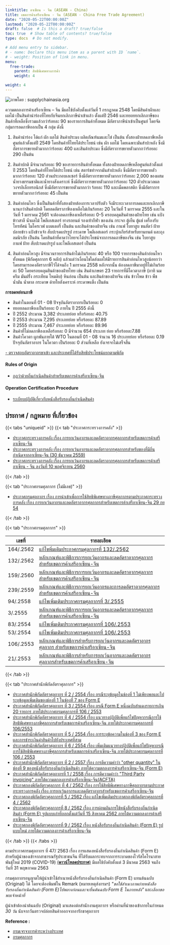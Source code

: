 ```yaml
---
linktitle: อาเซียน - จีน (ASEAN - China)
title: เขตการค้าเสรีอาเซียน - จีน (ASEAN - China Free Trade Agreement)
date: "2020-05-22T00:00:00Z"
lastmod: "2020-05-22T00:00:00Z"
draft: false  # Is this a draft? true/false
toc: true  # Show table of contents? true/false
type: docs  # Do not modify.

# Add menu entry to sidebar.
# - name: Declare this menu item as a parent with ID `name`.
# - weight: Position of link in menu.
menu:
  free-trade:
    parent: สิทธิพิเศษทางการค้า  
    weight: 4

weight: 4
---
```



![ภาพโดย : supplychainasia.org](http://supplychainasia.org/wp-content/uploads/2017/07/China-ASEAN-trade-to-hit-US1tr-by-2020.jpg)

ความตกลงการค้าเสรีอาเซียน – จีน มีผลใช้บังคับตั้งแต่วันที่ 1 กรกฎาคม 2548 โดยมีสินค้าผักและผลไม้ เป็นสินค้านำร่องที่ไทยกับจีนยกเลิกภาษีนำเข้าแล้ว ตั้งแต่ปี 2546 และทยอยยกเลิกภาษีของสินค้าที่เหลือซึ่งรวมแล้วกว่าร้อยละ 90 ของรายการสินค้าทั้งหมด มีอัตราภาษีนำเข้าเป็นศูนย์ โดยจัดกลุ่มการลดภาษีออกเป็น 4 กลุ่ม ดังนี้

1. สินค้านำร่อง ได้แก่ ผัก ผลไม้ สินค้าประมง ผลิตภัณฑ์นมและไข่ เป็นต้น ทั้งสองฝ่ายลดภาษีเหลือศูนย์แล้วตั้งแต่ปี 2549 โดยสินค้าที่ไทยได้ประโยชน์ เช่น ผัก ผลไม้ โดยเฉพาะมันสำปะหลัง ซึ่งมีอัตราการขยายตัวมากกว่าร้อยละ 400 และสินค้าประมง ซึ่งมีอัตราการขยายตัวมากกว่าร้อยละ 290 เป็นต้น

2. สินค้าปกติ มีจำนวนร้อยละ 90 ของรายการสินค้าทั้งหมด ทั้งสองฝ่ายลดภาษีเหลือศูนย์แล้วตั้งแต่ ปี 2553 โดยสินค้าที่ไทยได้ประโยชน์ เช่น สตาร์ชทำจากมันสำปะหลัง ซึ่งมีอัตราการขยายตัวมากกว่าร้อยละ 120 ส่วนประกอบเลเซอร์ ซึ่งมีอัตราการขยายตัวมากกว่าร้อยละ 2,000 ของผสมน้ำยางธรรมชาติและน้ำยางสังเคราะห์ ซึ่งมีอัตราการขยายตัวมากกว่าร้อยละ 120 ตัวประมวลผลวงจรอิเล็กทรอนิกส์ ซึ่งมีอัตราการขยายตัวมากกว่า ร้อยละ 110 และเม็ดพลาสติก ซึ่งมีอัตราการขยายตัวมากกว่าร้อยละ 45 เป็นต้น

3. สินค้าอ่อนไหว ซึ่งเป็นสินค้าที่ทั้งสองฝ่ายต้องการเวลาปรับตัว จึงมีระยะเวลาการลดและยกเลิกภาษีนานกว่าสินค้าปกติ โดยลดอัตราภาษีลงเหลือไม่เกินร้อยละ 20 ในวันที่ 1 มกราคม 2555 และในวันที่ 1 มกราคม 2561 จะต้องลดภาษีลงเหลือร้อยละ 0-5 ครอบคลุมสินค้าของฝ่ายไทย เช่น แป้งข้าวสาลี น้ำผลไม้ โพลีเอสเตอร์ ยางรถยนต์ รองเท้ากีฬา ของเล่น กระจก ตู้เย็น ตู้แช่ เครื่องรับโทรทัศน์ ไมโครเวฟ แบตเตอรี่ เป็นต้น และสินค้าของฝ่ายจีน เช่น กาแฟ ใบยาสูบ ขนสัตว์ ฝ้าย ปลายข้าว แป้งข้าวเจ้า สับปะรดแปรรูป กระดาษ โพลีเอสเตอร์ กระปุกเกียร์สำหรับยานยนต์ และถุงลมนิรภัย เป็นต้น โดยสินค้าที่คาดว่าไทยจะได้ประโยชน์จากการลดภาษีของจีน เช่น ใบยาสูบ กาแฟ ฝ้าย สับปะรดแปรรูป และโพลีเอสเตอร์ เป็นต้น

4. สินค้าอ่อนไหวสูง มีจำนวนรายการสินค้าไม่เกินร้อยละ 40 หรือ 100 รายการของสินค้าอ่อนไหวทั้งหมด (พิกัดศุลกากร 6 หลัก) แล้วแต่ว่าเงื่อนไขใดส่งผลให้มีรายการสินค้าอ่อนไหวสูงน้อยกว่า โดยสามารถคงอัตราภาษีไว้ได้จนถึง 1 มกราคม 2558 หลังจากนั้น ต้องลดภาษีมาอยู่ที่ไม่เกินร้อยละ 50 โดยครอบคลุมสินค้าของฝ่ายไทย เช่น สินค้าเกษตร 23 รายการที่มีโควตาภาษี (อาทิ นม ครีม มันฝรั่ง กระเทียม ไหมดิบ) หินอ่อน เป็นต้น และสินค้าของฝ่ายจีน เช่น ข้าวโพด ข้าว พืชน้ำมัน น้ำตาล กระดาษ ด้ายใยสังเคราะห์ กระดาษแข็ง เป็นต้น

**การลดหย่อนภาษี**

- สินค้าในตอนที่ 01 - 08 ปัจจุบันอัตราอากรเป็นร้อยละ 0
- ทยอยลดภาษีลงเป็นร้อยละ 0 ภายใน ปี 2555 ดังนี้
- ปี 2552 ประมาณ 3,382 ประเภทย่อย หรือร้อยละ 40.75
- ปี 2553 ประมาณ 7,295 ประเภทย่อย หรือร้อยละ 87.89
- ปี 2555 ประมาณ 7,467 ประเภทย่อย หรือร้อยละ 89.96
- สินค้าที่ไม่ลดภาษีลงเหลือร้อยละ 0 มีจำนวน 654 ประเภท ย่อย หรือร้อยละ7.88
- สินค้าโควตา ผูกพันภายใต้ WTO ในตอนที่ 01 - 08 จำนวน 16 ประเภทย่อย หรือร้อยละ 0.19 ปัจจุบันอัตราอากร ในโควตา เป็นร้อยละ 0 ส่วนที่เหลือ ยังเจรจาไม่เสร็จสิ้น


[-  ตรวจสอบอัตราอากรขาเข้า และประเทศที่ได้รับสิทธิประโยชน์แยกตามพิกัด](http://www.customs.go.th/cont_strc_download.php?lang=th&current_id=14223132414c505e4f464b46464b4a)


#### Rules of Origin

-   [กฎว่าด้วยถิ่นกำเนิดสินค้าสำหรับเขตการค้าเสรีอาเซียน-จีน](http://www.customs.go.th/cont_strc_download.php?lang=th&current_id=14232a32414b505f48464b4b)

#### Operation Certification Procedure

-   [ระเบียบปฏิบัติเกี่ยวกับหนังสือรับรองถิ่นกำเนิดสินค้า](http://www.customs.go.th/cont_strc_download.php?lang=th&current_id=14232a32414b505f48464b4c)

## ประกาศ / กฎหมาย ที่เกี่ยวข้อง


{{< tabs "uniqueid" >}}
{{< tab "ประกาศกระทรวงการคลัง" >}} 

-   [ประกาศกระทรวงการคลัง เรื่อง การยกเว้นอากรและลดอัตราอากรศุลกากรสำหรับเขตการค้าเสรีอาเซียน-จีน](http://www.customs.go.th/cont_strc_download.php?lang=th&current_id=14232a32414b505f48464b4d)
-   [ประกาศกระทรวงการคลัง เรื่อง การยกเว้นอากรและลดอัตราอากรศุลกากรสำหรับของที่มีถิ่นกำเนิดจากอาเซียน-จีน (30 ธันวาคม 2559)](http://www.customs.go.th/cont_strc_download.php?lang=th&current_id=142231324149505f46464b4a464b4c)
-   [ประกาศกระทรวงการคลัง เรื่อง การยกเว้นอากรและลดอัตราอากรศุลกากรสำหรับเขตการค้าเสรีอาเซียน - จีน ลงวันที่ 10 พฤศจิกายน 2560](http://www.customs.go.th/cont_strc_download.php?lang=th&current_id=14223132414c505e4f464b46464b4a)

{{< /tab >}}

{{< tab "ประกาศกรมศุลกากร (ไม่มีเลข)" >}} 

-   [ประกาศกรมศุลกากร เรื่อง การนำเข้าเพื่อการใช้สิทธิพิเศษทางภาษีศุลกากรตามประกาศกระทรวงการคลัง เรื่อง การยกเว้นอากรและลดอัตราอากรศุลกากรสำหรับเขตการค้าเสรีอาเซียน-จีน 29 กย 54](http://www.customs.go.th/cont_strc_download.php?lang=th&current_id=142231324147505f49464b4a464b49)

{{< /tab >}}

{{< tab "ประกาศกรมศุลกากร" >}}

|เลขที่|รายละเอียด   |
|-------------|-----------------|  
|164/.2562|[แก้ไขพิ่มเติมประกาศกรมศุลกากรที่ 132/.2562](http://www.customs.go.th/cont_strc_download_with_docno_date.php?lang=th&current_id=142328324147505f4d464a4e464a4f)|  
|132/.2562|[หลักเกณฑ์และพิธีการการยกเว้นอากรและลดอัตราอากรศุลกากรสำหรับเขตการค้าเสรีอาเซียน-จีน](http://www.customs.go.th/cont_strc_download_with_docno_date.php?lang=th&current_id=142328324147505f4a464b49464b47)|  
|159/.2560|[หลักเกณฑ์และพิธีการการยกเว้นอากรและลดอัตราอากรศุลกากรสำหรับเขตการค้าเสรีอาเซียน-จีน](http://www.customs.go.th/cont_strc_download_with_docno_date.php?lang=th&current_id=14223132414b505f4b464b49464b48)|  
|239/.2559|[หลักเกณฑ์และพิธีการการยกเว้นอากรและการลดอัตราอากรศุลกากรสำหรับเขตการค้าเสรีอาเซียน-จีน](http://www.customs.go.th/cont_strc_download_with_docno_date.php?lang=th&current_id=142231324149505f48464b4d464b46)|  
|94/.2558|[แก้ไขเพิ่มเติมประกาศกรมศุลกากรที่ 3/.2555](http://www.customs.go.th/cont_strc_download_with_docno_date.php?lang=th&current_id=142329324148505f4b464b48)|  
|3/.2555|[หลักเกณฑ์และพิธีการการยกเว้นอากรและลดอัตราอากรศุลกากรสำหรับเขตการค้าเสรีอาเซียน-จีน](http://www.customs.go.th/cont_strc_download_with_docno_date.php?lang=th&current_id=14232932404e505f47464b46)|  
|83/.2554|[แก้ไขเพิ่มเติมประกาศกรมศุลกากรที่ 106/.2553](http://www.customs.go.th/cont_strc_download_with_docno_date.php?lang=th&current_id=14232832414d505f47464b46)|  
|53/.2554|[แก้ไขเพิ่มเติมประกาศกรมศุลกากรที่ 106/.2553](http://www.customs.go.th/cont_strc_download_with_docno_date.php?lang=th&current_id=142231324149505f48464b4d464a4f)|  
|106/.2553|[หลักเกณฑ์และพิธีการสำหรับการยกเว้นอากรและลดอัตราอากรศุลกากร สำหรับเขตการค้าเสรีอาเซียน-จีน](http://www.customs.go.th/cont_strc_download_with_docno_date.php?lang=th&current_id=14232832414c505f4a464b47)|  
|21/.2553|[หลักเกณฑ์และพิธีการสำหรับการยกเว้นอากรและลดอัตราอากรศุลกากรสำหรับเขตการค้าเสรีอาเซียน-จีน](http://www.customs.go.th/cont_strc_download_with_docno_date.php?lang=th&current_id=14232832414b505f4c464b48)|  

{{< /tab >}}

{{< tab "ประกาศสำนักพิกัดอัตราศุลกากร" >}}


-   [ประกาศสำนักพิกัดอัตราศุลกากร ที่ 2 / 2554 เรื่อง กรณีระบุข้อมูลในช่องที่ 1 ไม่เพียงพอและไประบุข้อมูลเพิ่มเติมของช่องที่ 1 ในช่องที่ 7 ของ Form E](http://www.customs.go.th/cont_strc_download.php?lang=th&current_id=14232a32414b505f49464a4f)
-   [ประกาศสำนักพิกัดอัตราศุลกากร ที่ 3 / 2554 เรื่อง กรณี Form E หนึ่งฉบับสำแดงรายการเกิน 20 รายการ ภายใต้ประกาศกรมศุลกากรที่ 106 / 2553](http://www.customs.go.th/cont_strc_download.php?lang=th&current_id=14232a32414b505f49464b46)
-   [ประกาศสำนักพิกัดอัตราศุลกากร ที่ 4 / 2554 เรื่อง แนวทางปฏิบัติเพื่อแก้ไขปัญหากรณีการใช้สิทธิพิเศษทางภาษีศุลกากรสำหรับเขตการค้าเสรีอาเซียน-จีน ภายใต้ประกาศกรมศุลกากรที่ 106/2553](http://www.customs.go.th/cont_strc_download.php?lang=th&current_id=14232a32414b505f49464b47)
-   [ประกาศสำนักพิกัดอัตราศุลกากร ที่ 5 / 2554 เรื่อง การระบุข้อความในช่องที่ 3 ของ Form E และการชำระเงินค่าสินค้าไปยังประเทศที่สาม](http://www.customs.go.th/cont_strc_download.php?lang=th&current_id=14232a32414b505f49464b48)
-   [ประกาศสำนักพิกัดอัตราศุลกากร ที่ 6 / 2554 เรื่อง เพิ่มเติมแนวทางปฏิบัติเพื่อแก้ไขปัญหากรณีการใช้สิทธิพิเศษทางภาษีศุลกากรสำหรับเขตการค้าเสรีอาเซียน-จีน ภายใต้ประกาศกรมศุลกากรที่ 106 / 2553](http://www.customs.go.th/cont_strc_download.php?lang=th&current_id=14232a32414b505f49464b49)
-   [ประกาศสำนักพิกัดอัตราศุลกากร ที่ 2 / 2557 เรื่อง การตีความคำว่า "other quantity" ในช่องที่ 9 ของหนังสือรับรองถิ่นกำเนิดสินค้า ภายใต้ความตกลงการค้าเสรีอาเซียน-จีน (Form E)](http://www.customs.go.th/cont_strc_download.php?lang=th&current_id=14232a32414b505f49464b4a)
-   [ประกาศสำนักพิกัดอัตราศุลกากรที่ 1 / 2558 เรื่อง การตีความคำว่า "Third Party invoicing" ภายใต้ความตกลงการค้าเสรีอาเซียน-จีน(ACFTA)](http://www.customs.go.th/cont_strc_download.php?lang=th&current_id=14232a32414b505f49464a4e)
-   [ประกาศกองพิกัดอัตราศุลกากร ที่ 4 / 2562 เรื่อง การใช้สิทธิพิเศษทางภาษีศุลกากรตามประกาศกระทรวงการคลัง เรื่อง การยกเว้นอากรและลดอัตราอากรสำหรับเขตการค้าเสรีอาเซียน-จีน](http://www.customs.go.th/cont_strc_download.php?lang=th&current_id=142328324147505f4c464b4a464b46)
-   [ประกาศกองพิกัดอัตราศุลกากรที่ 5 / 2562 เรื่อง แก้ไขเพิ่มเติมประกาศกองพิกัดอัตราศุลกากรที่ 4 / 2562](http://www.customs.go.th/cont_strc_download.php?lang=th&current_id=142328324147505f4c464b4a464b4d)
-   [ประกาศกองพิกัดอัตราศุลกากรที่ 8 / 2562 เรื่อง การผ่อนผันการใช้หนังสือรับรองถิ่นกำเนิดสินค้า (Form E) รูปแบบเก่าที่ออกตั้งแต่วันที่ 15 สิงหาคม 2562 ภายใต้ความตกลงการค้าเสรีอาเซียน-จีน](http://www.customs.go.th/cont_strc_download.php?lang=th&current_id=142328324148505f47464b4c464a4e)
-   [ประกาศกองพิกัดอัตราศุลกากรที่ 9 / 2562 เรื่อง หนังสือรับรองถิ่นกำเนิดสินค้า (Form E) รูปแบบใหม่ ภายใต้ความตกลงการค้าเสรีอาเซียน-จีน](http://www.customs.go.th/cont_strc_download.php?lang=th&current_id=142328324148505f47464b4c464a4f)

{{< /tab >}}
{{< /tabs >}}

ตามประกาศกรมศุลกากร ที่ 47/ 2563 เรื่อง การแสดงหนังสือรับรองถิ่นกำเนิดสินค้า (Form E) สำหรับผู้นำของเข้าจากสาธารณรัฐประชาชนจีน ที่ได้รับผลกระทบจากการระบาดของไวรัสโคโรนาสายพันธุ์ใหม่ 2019 (COVID-19) [(**ดาวน์โหลดประกาศ**)](http://www.customs.go.th/data_files/881e47a750db06cc60c79fa8a524937f.pdf) มีผลใช้บังคับตั้งแต่ 3 มีนาคม 2563 จนถึงวันที่ 31 พฤษภาคม 2563

กรมศุลกากรอนุญาตให้ผู้นำเข้าใช้สำเนาหนังสือรับรองถิ่นกำเนิดสินค้า (Form E) แทนต้นฉบับ (Original) ได้ โดยจะต้องพิมพ์ใน Remark (หมายเหตุส่งกรมฯ) *"ขอใช้สำเนาภาพถ่ายหนังสือรับรองถิ่นกำเนิดสินค้า (Form E)ไปพลางก่อนและจะยื่นต้นฉบับ Form E ในภายหลัง"* และ*เลือกขอพบเจ้าหน้าที่*  

ผู้นำเข้าต้องนำต้นฉบับ (Original) มาแสดงต่อสำนักงานศุลกากร หรือด่านที่นำของเข้าภายในกำหนด *30 วัน* นับจากวันตรวจปล่อยสินค้าออกจากอารักขาศุลกากร




**Reference :** 

- [กรมเจรจาการค้าระหว่างประเทศ](http://www.thaifta.com/ThaiFTA/Home/FTAbyCountry/tabid/53/ctl/detail/id/4/mid/480/usemastercontainer/true/Default.aspx)
- [กรมศุลกากร](http://www.customs.go.th/cont_strc_simple_net_with_download.php?ini_content=usage_fta_and_wto_01_03&ini_menu=menu_interest_and_law_160421_01&left_menu=menu_fta_and_wto)

